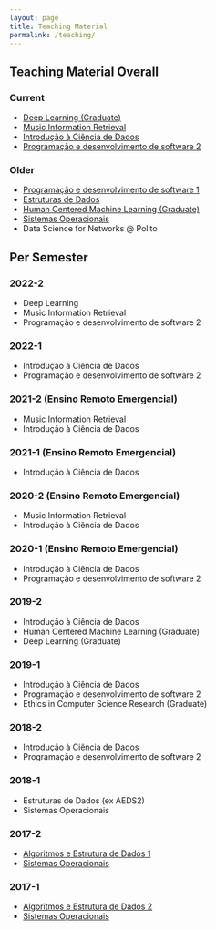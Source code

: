 ```yaml
---
layout: page
title: Teaching Material
permalink: /teaching/
---
```


## Teaching Material Overall

### Current

  * [Deep Learning (Graduate)](https://deep-ufmg.github.io/)
  * [Music Information Retrieval](https://docs.google.com/document/d/1UeDOMEwAl-XAONn7pS6_a7DtBrkGSft04EUwRI-xUQc)
  * [Introdução à Ciência de Dados](https://icd-ufmg.github.io)
  * [Programação e desenvolvimento de software 2](https://flaviovdf.github.io/pds2-ufmg)

### Older

  * [Programação e desenvolvimento de software 1](https://github.com/flaviovdf/programacao)
  * [Estruturas de Dados](https://github.com/flaviovdf/estruturas-de-dados)
  * [Human Centered Machine Learning (Graduate)](https://drive.google.com/open?id=173s0BS44S74Wag5mKQPZFRlB49ZTY7im)
  * [Sistemas Operacionais](https://github.com/flaviovdf/sistemas-operacionais)
  * Data Science for Networks @ Polito

## Per Semester

### 2022-2
  * Deep Learning
  * Music Information Retrieval
  * Programação e desenvolvimento de software 2
  
### 2022-1
  * Introdução à Ciência de Dados
  * Programação e desenvolvimento de software 2

### 2021-2 (Ensino Remoto Emergencial)
  * Music Information Retrieval
  * Introdução à Ciência de Dados
  
### 2021-1 (Ensino Remoto Emergencial)
  * Introdução à Ciência de Dados

### 2020-2 (Ensino Remoto Emergencial)
  * Music Information Retrieval
  * Introdução à Ciência de Dados

### 2020-1 (Ensino Remoto Emergencial)
  * Introdução à Ciência de Dados
  * Programação e desenvolvimento de software 2

### 2019-2
   * Introdução à Ciência de Dados
   * Human Centered Machine Learning (Graduate)
   * Deep Learning (Graduate)
   
### 2019-1
  * Introdução à Ciência de Dados
  * Programação e desenvolvimento de software 2
  * Ethics in Computer Science Research (Graduate)

### 2018-2
  * Introdução à Ciência de Dados
  * Programação e desenvolvimento de software 2

### 2018-1
  * Estruturas de Dados (ex AEDS2)
  * Sistemas Operacionais
  
### 2017-2
  * [Algoritmos e Estrutura de Dados 1](https://flaviovdf.github.io/AEDS1-2017-2)
  * [Sistemas Operacionais](https://flaviovdf.github.io/SO-2017-2)

### 2017-1
  * [Algoritmos e Estrutura de Dados 2](https://flaviovdf.github.io/AEDS2-2017-1)
  * [Sistemas Operacionais](https://flaviovdf.github.io/SO-2017-1)
